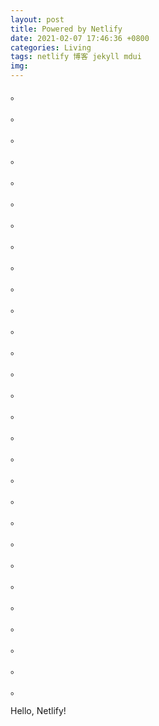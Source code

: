 ```yaml
---
layout: post
title: Powered by Netlify
date: 2021-02-07 17:46:36 +0800
categories: Living
tags: netlify 博客 jekyll mdui
img: 
---
```

。

。

。

。

。

。

。

。

。

。

。

。

。

。

。

。

。

。

。

。

。

。

。

。

。

。

。

。

。

Hello, Netlify!
